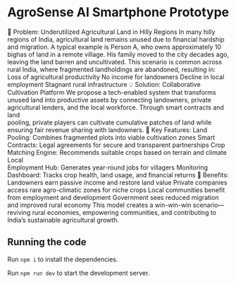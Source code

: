 
  # AgroSense AI Smartphone Prototype

 🧩 Problem: Underutilized Agricultural Land in Hilly Regions In many hilly regions of India, agricultural land remains unused due to financial hardship and migration. A typical example is Person A, who owns approximately 10 bighas of land in a remote     village. His family moved to the city decades ago, leaving the land barren and uncultivated. This scenario is common across rural India, where fragmented landholdings are abandoned, resulting in: Loss of agricultural productivity No income for          landowners Decline in local employment Stagnant rural infrastructure 
 💡 Solution: Collaborative Cultivation Platform We propose a tech-enabled system that transforms unused land into productive assets by connecting landowners, private agricultural lenders, and the local workforce. Through smart contracts and land    
    pooling, private players can cultivate cumulative patches of land while ensuring fair revenue sharing with landowners. 
 🔧 Key Features: Land Pooling: Combines fragmented plots into viable cultivation zones Smart Contracts: Legal agreements for secure and transparent partnerships Crop Matching Engine: Recommends suitable crops based on terrain and climate Local  
    Employment Hub: Generates year-round jobs for villagers Monitoring Dashboard: Tracks crop health, land usage, and financial returns 
 🎯 Benefits: Landowners earn passive income and restore land value Private companies access rare agro-climatic zones for niche crops Local communities benefit from employment and development Government sees reduced migration and improved rural 
    economy This model creates a win-win-win scenario—reviving rural economies, empowering communities, and contributing to India’s sustainable agricultural growth.

  ## Running the code

  Run `npm i` to install the dependencies.

  Run `npm run dev` to start the development server.
  
